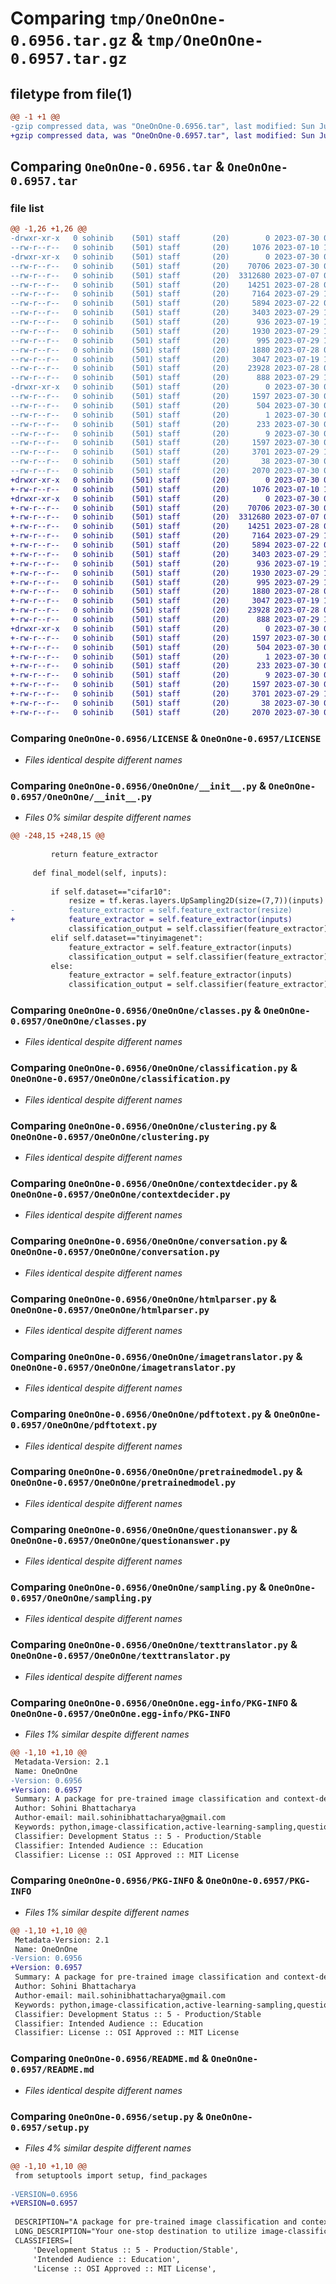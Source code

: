 # Comparing `tmp/OneOnOne-0.6956.tar.gz` & `tmp/OneOnOne-0.6957.tar.gz`

## filetype from file(1)

```diff
@@ -1 +1 @@
-gzip compressed data, was "OneOnOne-0.6956.tar", last modified: Sun Jul 30 07:13:04 2023, max compression
+gzip compressed data, was "OneOnOne-0.6957.tar", last modified: Sun Jul 30 08:01:47 2023, max compression
```

## Comparing `OneOnOne-0.6956.tar` & `OneOnOne-0.6957.tar`

### file list

```diff
@@ -1,26 +1,26 @@
-drwxr-xr-x   0 sohinib    (501) staff       (20)        0 2023-07-30 07:13:04.766611 OneOnOne-0.6956/
--rw-r--r--   0 sohinib    (501) staff       (20)     1076 2023-07-10 14:29:42.000000 OneOnOne-0.6956/LICENSE
-drwxr-xr-x   0 sohinib    (501) staff       (20)        0 2023-07-30 07:13:04.762710 OneOnOne-0.6956/OneOnOne/
--rw-r--r--   0 sohinib    (501) staff       (20)    70706 2023-07-30 07:12:59.000000 OneOnOne-0.6956/OneOnOne/__init__.py
--rw-r--r--   0 sohinib    (501) staff       (20)  3312680 2023-07-07 06:05:06.000000 OneOnOne-0.6956/OneOnOne/classes.py
--rw-r--r--   0 sohinib    (501) staff       (20)    14251 2023-07-28 06:59:10.000000 OneOnOne-0.6956/OneOnOne/classification.py
--rw-r--r--   0 sohinib    (501) staff       (20)     7164 2023-07-29 12:25:37.000000 OneOnOne-0.6956/OneOnOne/clustering.py
--rw-r--r--   0 sohinib    (501) staff       (20)     5894 2023-07-22 03:02:07.000000 OneOnOne-0.6956/OneOnOne/contextdecider.py
--rw-r--r--   0 sohinib    (501) staff       (20)     3403 2023-07-29 18:08:15.000000 OneOnOne-0.6956/OneOnOne/conversation.py
--rw-r--r--   0 sohinib    (501) staff       (20)      936 2023-07-19 15:12:54.000000 OneOnOne-0.6956/OneOnOne/htmlparser.py
--rw-r--r--   0 sohinib    (501) staff       (20)     1930 2023-07-29 18:38:09.000000 OneOnOne-0.6956/OneOnOne/imagetranslator.py
--rw-r--r--   0 sohinib    (501) staff       (20)      995 2023-07-29 18:59:58.000000 OneOnOne-0.6956/OneOnOne/pdftotext.py
--rw-r--r--   0 sohinib    (501) staff       (20)     1880 2023-07-28 06:59:09.000000 OneOnOne-0.6956/OneOnOne/pretrainedmodel.py
--rw-r--r--   0 sohinib    (501) staff       (20)     3047 2023-07-19 17:26:04.000000 OneOnOne-0.6956/OneOnOne/questionanswer.py
--rw-r--r--   0 sohinib    (501) staff       (20)    23928 2023-07-28 06:59:10.000000 OneOnOne-0.6956/OneOnOne/sampling.py
--rw-r--r--   0 sohinib    (501) staff       (20)      888 2023-07-29 17:53:14.000000 OneOnOne-0.6956/OneOnOne/texttranslator.py
-drwxr-xr-x   0 sohinib    (501) staff       (20)        0 2023-07-30 07:13:04.765619 OneOnOne-0.6956/OneOnOne.egg-info/
--rw-r--r--   0 sohinib    (501) staff       (20)     1597 2023-07-30 07:13:04.000000 OneOnOne-0.6956/OneOnOne.egg-info/PKG-INFO
--rw-r--r--   0 sohinib    (501) staff       (20)      504 2023-07-30 07:13:04.000000 OneOnOne-0.6956/OneOnOne.egg-info/SOURCES.txt
--rw-r--r--   0 sohinib    (501) staff       (20)        1 2023-07-30 07:13:04.000000 OneOnOne-0.6956/OneOnOne.egg-info/dependency_links.txt
--rw-r--r--   0 sohinib    (501) staff       (20)      233 2023-07-30 07:13:04.000000 OneOnOne-0.6956/OneOnOne.egg-info/requires.txt
--rw-r--r--   0 sohinib    (501) staff       (20)        9 2023-07-30 07:13:04.000000 OneOnOne-0.6956/OneOnOne.egg-info/top_level.txt
--rw-r--r--   0 sohinib    (501) staff       (20)     1597 2023-07-30 07:13:04.766162 OneOnOne-0.6956/PKG-INFO
--rw-r--r--   0 sohinib    (501) staff       (20)     3701 2023-07-29 19:02:55.000000 OneOnOne-0.6956/README.md
--rw-r--r--   0 sohinib    (501) staff       (20)       38 2023-07-30 07:13:04.766744 OneOnOne-0.6956/setup.cfg
--rw-r--r--   0 sohinib    (501) staff       (20)     2070 2023-07-30 07:12:59.000000 OneOnOne-0.6956/setup.py
+drwxr-xr-x   0 sohinib    (501) staff       (20)        0 2023-07-30 08:01:47.690817 OneOnOne-0.6957/
+-rw-r--r--   0 sohinib    (501) staff       (20)     1076 2023-07-10 14:29:42.000000 OneOnOne-0.6957/LICENSE
+drwxr-xr-x   0 sohinib    (501) staff       (20)        0 2023-07-30 08:01:47.688159 OneOnOne-0.6957/OneOnOne/
+-rw-r--r--   0 sohinib    (501) staff       (20)    70706 2023-07-30 08:01:36.000000 OneOnOne-0.6957/OneOnOne/__init__.py
+-rw-r--r--   0 sohinib    (501) staff       (20)  3312680 2023-07-07 06:05:06.000000 OneOnOne-0.6957/OneOnOne/classes.py
+-rw-r--r--   0 sohinib    (501) staff       (20)    14251 2023-07-28 06:59:10.000000 OneOnOne-0.6957/OneOnOne/classification.py
+-rw-r--r--   0 sohinib    (501) staff       (20)     7164 2023-07-29 12:25:37.000000 OneOnOne-0.6957/OneOnOne/clustering.py
+-rw-r--r--   0 sohinib    (501) staff       (20)     5894 2023-07-22 03:02:07.000000 OneOnOne-0.6957/OneOnOne/contextdecider.py
+-rw-r--r--   0 sohinib    (501) staff       (20)     3403 2023-07-29 18:08:15.000000 OneOnOne-0.6957/OneOnOne/conversation.py
+-rw-r--r--   0 sohinib    (501) staff       (20)      936 2023-07-19 15:12:54.000000 OneOnOne-0.6957/OneOnOne/htmlparser.py
+-rw-r--r--   0 sohinib    (501) staff       (20)     1930 2023-07-29 18:38:09.000000 OneOnOne-0.6957/OneOnOne/imagetranslator.py
+-rw-r--r--   0 sohinib    (501) staff       (20)      995 2023-07-29 18:59:58.000000 OneOnOne-0.6957/OneOnOne/pdftotext.py
+-rw-r--r--   0 sohinib    (501) staff       (20)     1880 2023-07-28 06:59:09.000000 OneOnOne-0.6957/OneOnOne/pretrainedmodel.py
+-rw-r--r--   0 sohinib    (501) staff       (20)     3047 2023-07-19 17:26:04.000000 OneOnOne-0.6957/OneOnOne/questionanswer.py
+-rw-r--r--   0 sohinib    (501) staff       (20)    23928 2023-07-28 06:59:10.000000 OneOnOne-0.6957/OneOnOne/sampling.py
+-rw-r--r--   0 sohinib    (501) staff       (20)      888 2023-07-29 17:53:14.000000 OneOnOne-0.6957/OneOnOne/texttranslator.py
+drwxr-xr-x   0 sohinib    (501) staff       (20)        0 2023-07-30 08:01:47.690027 OneOnOne-0.6957/OneOnOne.egg-info/
+-rw-r--r--   0 sohinib    (501) staff       (20)     1597 2023-07-30 08:01:47.000000 OneOnOne-0.6957/OneOnOne.egg-info/PKG-INFO
+-rw-r--r--   0 sohinib    (501) staff       (20)      504 2023-07-30 08:01:47.000000 OneOnOne-0.6957/OneOnOne.egg-info/SOURCES.txt
+-rw-r--r--   0 sohinib    (501) staff       (20)        1 2023-07-30 08:01:47.000000 OneOnOne-0.6957/OneOnOne.egg-info/dependency_links.txt
+-rw-r--r--   0 sohinib    (501) staff       (20)      233 2023-07-30 08:01:47.000000 OneOnOne-0.6957/OneOnOne.egg-info/requires.txt
+-rw-r--r--   0 sohinib    (501) staff       (20)        9 2023-07-30 08:01:47.000000 OneOnOne-0.6957/OneOnOne.egg-info/top_level.txt
+-rw-r--r--   0 sohinib    (501) staff       (20)     1597 2023-07-30 08:01:47.690442 OneOnOne-0.6957/PKG-INFO
+-rw-r--r--   0 sohinib    (501) staff       (20)     3701 2023-07-29 19:02:55.000000 OneOnOne-0.6957/README.md
+-rw-r--r--   0 sohinib    (501) staff       (20)       38 2023-07-30 08:01:47.690934 OneOnOne-0.6957/setup.cfg
+-rw-r--r--   0 sohinib    (501) staff       (20)     2070 2023-07-30 08:01:38.000000 OneOnOne-0.6957/setup.py
```

### Comparing `OneOnOne-0.6956/LICENSE` & `OneOnOne-0.6957/LICENSE`

 * *Files identical despite different names*

### Comparing `OneOnOne-0.6956/OneOnOne/__init__.py` & `OneOnOne-0.6957/OneOnOne/__init__.py`

 * *Files 0% similar despite different names*

```diff
@@ -248,15 +248,15 @@
 
         return feature_extractor
 
     def final_model(self, inputs):
 
         if self.dataset=="cifar10":
             resize = tf.keras.layers.UpSampling2D(size=(7,7))(inputs)
-            feature_extractor = self.feature_extractor(resize)
+            feature_extractor = self.feature_extractor(inputs)
             classification_output = self.classifier(feature_extractor)
         elif self.dataset=="tinyimagenet":
             feature_extractor = self.feature_extractor(inputs)
             classification_output = self.classifier(feature_extractor)
         else:
             feature_extractor = self.feature_extractor(inputs)
             classification_output = self.classifier(feature_extractor)
```

### Comparing `OneOnOne-0.6956/OneOnOne/classes.py` & `OneOnOne-0.6957/OneOnOne/classes.py`

 * *Files identical despite different names*

### Comparing `OneOnOne-0.6956/OneOnOne/classification.py` & `OneOnOne-0.6957/OneOnOne/classification.py`

 * *Files identical despite different names*

### Comparing `OneOnOne-0.6956/OneOnOne/clustering.py` & `OneOnOne-0.6957/OneOnOne/clustering.py`

 * *Files identical despite different names*

### Comparing `OneOnOne-0.6956/OneOnOne/contextdecider.py` & `OneOnOne-0.6957/OneOnOne/contextdecider.py`

 * *Files identical despite different names*

### Comparing `OneOnOne-0.6956/OneOnOne/conversation.py` & `OneOnOne-0.6957/OneOnOne/conversation.py`

 * *Files identical despite different names*

### Comparing `OneOnOne-0.6956/OneOnOne/htmlparser.py` & `OneOnOne-0.6957/OneOnOne/htmlparser.py`

 * *Files identical despite different names*

### Comparing `OneOnOne-0.6956/OneOnOne/imagetranslator.py` & `OneOnOne-0.6957/OneOnOne/imagetranslator.py`

 * *Files identical despite different names*

### Comparing `OneOnOne-0.6956/OneOnOne/pdftotext.py` & `OneOnOne-0.6957/OneOnOne/pdftotext.py`

 * *Files identical despite different names*

### Comparing `OneOnOne-0.6956/OneOnOne/pretrainedmodel.py` & `OneOnOne-0.6957/OneOnOne/pretrainedmodel.py`

 * *Files identical despite different names*

### Comparing `OneOnOne-0.6956/OneOnOne/questionanswer.py` & `OneOnOne-0.6957/OneOnOne/questionanswer.py`

 * *Files identical despite different names*

### Comparing `OneOnOne-0.6956/OneOnOne/sampling.py` & `OneOnOne-0.6957/OneOnOne/sampling.py`

 * *Files identical despite different names*

### Comparing `OneOnOne-0.6956/OneOnOne/texttranslator.py` & `OneOnOne-0.6957/OneOnOne/texttranslator.py`

 * *Files identical despite different names*

### Comparing `OneOnOne-0.6956/OneOnOne.egg-info/PKG-INFO` & `OneOnOne-0.6957/OneOnOne.egg-info/PKG-INFO`

 * *Files 1% similar despite different names*

```diff
@@ -1,10 +1,10 @@
 Metadata-Version: 2.1
 Name: OneOnOne
-Version: 0.6956
+Version: 0.6957
 Summary: A package for pre-trained image classification and context-decider for question-answering chatbots.
 Author: Sohini Bhattacharya
 Author-email: mail.sohinibhattacharya@gmail.com
 Keywords: python,image-classification,active-learning-sampling,question-answering,pre-trained models,tiny-image-net,speech-recognition,cifar10
 Classifier: Development Status :: 5 - Production/Stable
 Classifier: Intended Audience :: Education
 Classifier: License :: OSI Approved :: MIT License
```

### Comparing `OneOnOne-0.6956/PKG-INFO` & `OneOnOne-0.6957/PKG-INFO`

 * *Files 1% similar despite different names*

```diff
@@ -1,10 +1,10 @@
 Metadata-Version: 2.1
 Name: OneOnOne
-Version: 0.6956
+Version: 0.6957
 Summary: A package for pre-trained image classification and context-decider for question-answering chatbots.
 Author: Sohini Bhattacharya
 Author-email: mail.sohinibhattacharya@gmail.com
 Keywords: python,image-classification,active-learning-sampling,question-answering,pre-trained models,tiny-image-net,speech-recognition,cifar10
 Classifier: Development Status :: 5 - Production/Stable
 Classifier: Intended Audience :: Education
 Classifier: License :: OSI Approved :: MIT License
```

### Comparing `OneOnOne-0.6956/README.md` & `OneOnOne-0.6957/README.md`

 * *Files identical despite different names*

### Comparing `OneOnOne-0.6956/setup.py` & `OneOnOne-0.6957/setup.py`

 * *Files 4% similar despite different names*

```diff
@@ -1,10 +1,10 @@
 from setuptools import setup, find_packages
 
-VERSION=0.6956
+VERSION=0.6957
 
 DESCRIPTION="A package for pre-trained image classification and context-decider for question-answering chatbots."
 LONG_DESCRIPTION="Your one-stop destination to utilize image-classification models with just one line of code. A library meant to simplify your life by providing you with pre-trained models like ResNet50, EfficientNetVB6, VGG19, etc. You can simply opt for training your own models from scratch by just tweaking a few values. If you want to try popular active-learning sampling methods on image classification, no need to worry! This library has got you covered. Along with that for simple-bridging and basic into NLP, we have context-deciders, HTML parsers and simple chatbot object classes, to create an interface similar to Google Lens. You input an image or item that you are curious about and you can ask one-on-one questions from the chatbot. This is made possible by using the tiny imagenet dataset. This library is being actively updated and new features are being added frequently. New datasets and pre-trained models will be updated soon. Feel free to share your feedback! I would really appreciate it!"
 CLASSIFIERS=[
     'Development Status :: 5 - Production/Stable',
     'Intended Audience :: Education',
     'License :: OSI Approved :: MIT License',
```

